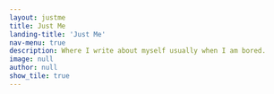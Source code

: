 ```yaml
---
layout: justme
title: Just Me
landing-title: 'Just Me'
nav-menu: true
description: Where I write about myself usually when I am bored.
image: null
author: null
show_tile: true
---
```

